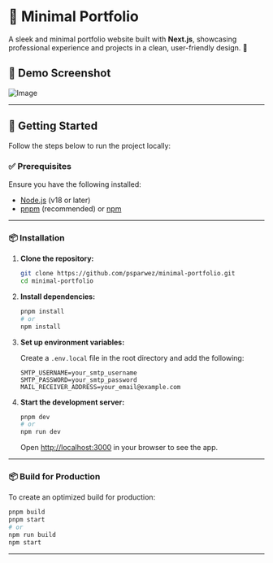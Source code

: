 # 👋 Minimal Portfolio 

A sleek and minimal portfolio website built with **Next.js**, showcasing professional experience and projects in a clean, user-friendly design. 💯

## 📸 Demo Screenshot

![Image](https://minimal-portfolio-ps.vercel.app/og_banner.jpeg)

---

## 🚀 Getting Started

Follow the steps below to run the project locally:

### ✅ Prerequisites

Ensure you have the following installed:

* [Node.js](https://nodejs.org/) (v18 or later)
* [pnpm](https://pnpm.io/) (recommended) or [npm](https://www.npmjs.com/)

---

### 📦 Installation

1. **Clone the repository:**

   ```bash
   git clone https://github.com/psparwez/minimal-portfolio.git
   cd minimal-portfolio
   ```

2. **Install dependencies:**

   ```bash
   pnpm install
   # or
   npm install
   ```

3. **Set up environment variables:**

   Create a `.env.local` file in the root directory and add the following:

   ```env
   SMTP_USERNAME=your_smtp_username
   SMTP_PASSWORD=your_smtp_password
   MAIL_RECEIVER_ADDRESS=your_email@example.com
   ```

4. **Start the development server:**

   ```bash
   pnpm dev
   # or
   npm run dev
   ```

   Open [http://localhost:3000](http://localhost:3000) in your browser to see the app.

---

### 📦 Build for Production

To create an optimized build for production:

```bash
pnpm build
pnpm start
# or
npm run build
npm start
```

---

